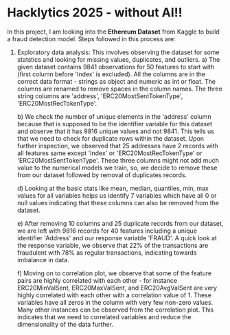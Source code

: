 # Hacklytics 2025 - without AI!!

In this project, I am looking into the **Ethereum Dataset** from Kaggle to build a fraud detection model. Steps followed in this process are: 

1. Exploratory data analysis: This involves observing the dataset for some statstics and looking for missing values, duplicates, and outliers.
   a) The given dataset contains 9841 observations for 50 features to start with (first column before 'Index' is excluded). All the columns are in the correct data format - strings as object and numeric as int or float. The columns are renamed to remove spaces in the column names. The three string columns are 'address', 'ERC20MostSentTokenType', 'ERC20MostRecTokenType'.
   
   b) We check the number of unique elements in the 'address' column because that is supposed to be the identifier variable for this dataset and observe that it has 9816 unique values and not 9841. This tells us that we need to check for duplicate rows within the dataset. Upon further inspection, we observed that 25 addresses have 2 records with all features same except 'Index' or 'ERC20MostRecTokenType' or 'ERC20MostSentTokenType'. These three columns might not add much value to the numerical models we train, so, we decide to remove these from our dataset followed by removal of duplicates records.
   
   d) Looking at the basic stats like mean, median, quantiles, min, max values for all variables helps us identify 7 variables which have all 0 or null values indicating that these columns can also be removed from the dataset.
   
   e) After removing 10 columns and 25 duplicate records from our dataset, we are left with 9816 records for 40 features including a unique identifier 'Address' and our response variable 'FRAUD'. A quick look at the response variable, we observe that 22% of the transactions are fraudulent with 78% as regular transactions, indicating towards imbalance in data.
   
   f) Moving on to correlation plot, we observe that some of the feature pairs are highly correlated with each other - for instance ERC20MinValSent, ERC20MaxValSent, and ERC20AvgValSent are very highly correlated with each other with a correlation value of 1. These variables have all zeros in the column with very few non-zero values. Many other instances can be observed from the correlation plot. This indicates that we need to correlated variables and reduce the dimensionality of the data further.
